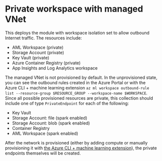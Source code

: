 # Private workspace with managed VNet

This deploys the module with workspace isolation set to allow outbound Internet traffic. The resources include:

- AML Workspace (private)
- Storage Account (private)
- Key Vault (private)
- Azure Container Registry (private)
- App Insights and Log Analytics workspace

The managed VNet is not provisioned by default. In the unprovisioned state, you can see the outbound rules created in the Azure Portal or with the Azure CLI + machine learning extension `az ml workspace outbound-rule list --resource-group $RESOURCE_GROUP --workspace-name $WORKSPACE`. Since all possible provisioned resources are private, this collection should include one of type `PrivateEndpoint` for each of the following:

- Key Vault 
- Storage Account: file (spark enabled)
- Storage Account: blob (spark enabled)
- Container Registry
- AML Workspace (spark enabled)

After the network is provisioned (either by adding compute or manually provisioning it with [the Azure CLI + machine learning extension](https://learn.microsoft.com/en-us/cli/azure/ml/workspace?view=azure-cli-latest#az-ml-workspace-provision-network)), the private endpoints themselves will be created.

